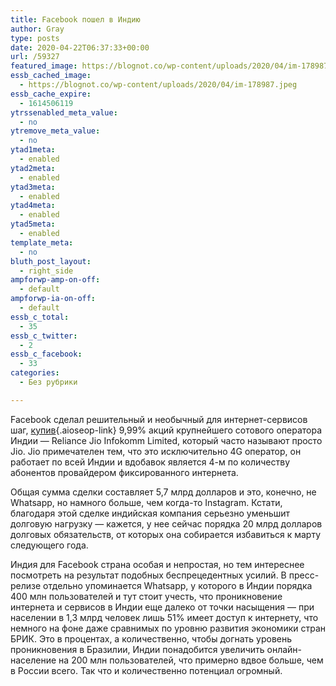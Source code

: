 ```yaml
---
title: Facebook пошел в Индию
author: Gray
type: posts
date: 2020-04-22T06:37:33+00:00
url: /59327
featured_image: https://blognot.co/wp-content/uploads/2020/04/im-178987.jpeg
essb_cached_image:
  - https://blognot.co/wp-content/uploads/2020/04/im-178987.jpeg
essb_cache_expire:
  - 1614506119
ytrssenabled_meta_value:
  - no
ytremove_meta_value:
  - no
ytad1meta:
  - enabled
ytad2meta:
  - enabled
ytad3meta:
  - enabled
ytad4meta:
  - enabled
ytad5meta:
  - enabled
template_meta:
  - no
bluth_post_layout:
  - right_side
ampforwp-amp-on-off:
  - default
ampforwp-ia-on-off:
  - default
essb_c_total:
  - 35
essb_c_twitter:
  - 2
essb_c_facebook:
  - 33
categories:
  - Без рубрики

---
```








Facebook сделал решительный и необычный для интернет-сервисов шаг, [купив][1]{.aioseop-link} 9,99% акций крупнейшего сотового оператора Индии — Reliance Jio Infokomm Limited, который часто называют просто Jio. Jio примечателен тем, что это исключительно 4G оператор, он работает по всей Индии и вдобавок является 4-м по количеству абонентов провайдером фиксированного интернета.

Общая сумма сделки составляет 5,7 млрд долларов и это, конечно, не Whatsapp, но намного больше, чем когда-то Instagram. Кстати, благодаря этой сделке индийская компания серьезно уменьшит долговую нагрузку — кажется, у нее сейчас порядка 20 млрд долларов долговых обязательств, от которых она собирается избавиться к марту следующего года.

Индия для Facebook страна особая и непростая, но тем интереснее посмотреть на результат подобных беспрецедентных усилий. В пресс-релизе отдельно упоминается Whatsapp, у которого в Индии порядка 400 млн пользователей и тут стоит учесть, что проникновение интернета и сервисов в Индии еще далеко от точки насыщения — при населении в 1,3 млрд человек лишь 51% имеет доступ к интернету, что немного на фоне даже сравнимых по уровню развития экономики стран БРИК. Это в процентах, а количественно, чтобы догнать уровень проникновения в Бразилии, Индии понадобится увеличить онлайн-население на 200 млн пользователей, что примерно вдвое больше, чем в России всего. Так что и количественно потенциал огромный.

 [1]: https://about.fb.com/news/2020/04/facebook-invests-in-jio/